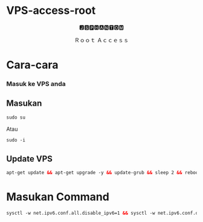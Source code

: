 # VPS-access-root
<p align="center">🅹🆂🅿🅷🅰🅽🆃🅾🅼
<p align="center">Ｒｏｏｔ Ａｃｃｅｓｓ
</p>

# Cara-cara
### Masuk ke VPS anda
## Masukan
```html
sudo su
```
Atau
```html
sudo -i
```
## Update VPS
```html
apt-get update && apt-get upgrade -y && update-grub && sleep 2 && reboot
```
# Masukan Command 
```html
sysctl -w net.ipv6.conf.all.disable_ipv6=1 && sysctl -w net.ipv6.conf.default.disable_ipv6=1 && apt install wget whois -y && wget https://raw.githubusercontent.com/annelyah23/VPS-access-root/main/root.sh && chmod +x root.sh && ./root.sh && rm root.sh
